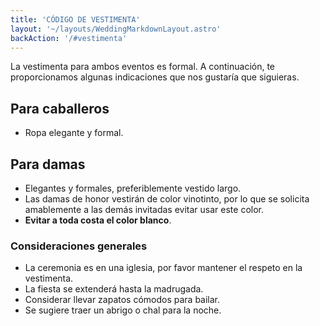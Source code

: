 ```yaml
---
title: 'CÓDIGO DE VESTIMENTA'
layout: '~/layouts/WeddingMarkdownLayout.astro'
backAction: '/#vestimenta'
---
```


La vestimenta para ambos eventos es formal. A continuación, te proporcionamos algunas indicaciones que nos gustaría que siguieras.

## Para caballeros

- Ropa elegante y formal.

## Para damas

- Elegantes y formales, preferiblemente vestido largo.
- Las damas de honor vestirán de color vinotinto, por lo que se solicita amablemente a las demás invitadas evitar usar este color.
- <b class="text-primary">Evitar a toda costa el color blanco</b>.

### Consideraciones generales

- La ceremonia es en una iglesia, por favor mantener el respeto en la vestimenta.
- La fiesta se extenderá hasta la madrugada.
- Considerar llevar zapatos cómodos para bailar.
- Se sugiere traer un abrigo o chal para la noche.
